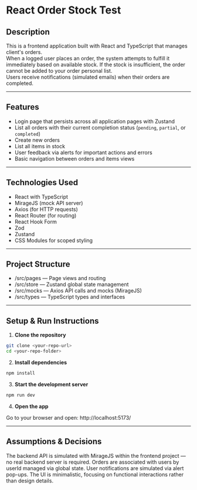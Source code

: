 # React Order Stock Test

## Description

This is a frontend application built with React and TypeScript that manages client's orders.  
When a logged user places an order, the system attempts to fulfill it immediately based on available stock. If the stock is insufficient, the order cannot be added to your order personal list.  
Users receive notifications (simulated emails) when their orders are completed.

---

## Features

- Login page that persists across all application pages with Zustand
- List all orders with their current completion status (`pending`, `partial`, or `completed`)
- Create new orders
- List all items in stock
- User feedback via alerts for important actions and errors
- Basic navigation between orders and items views

---

## Technologies Used

- React with TypeScript
- MirageJS (mock API server)
- Axios (for HTTP requests)
- React Router (for routing)
- React Hook Form
- Zod
- Zustand
- CSS Modules for scoped styling

---

## Project Structure

- /src/pages — Page views and routing
- /src/store — Zustand global state management
- /src/mocks — Axios API calls and mocks (MirageJS)
- /src/types — TypeScript types and interfaces

---

## Setup & Run Instructions

1. **Clone the repository**

```bash
git clone <your-repo-url>
cd <your-repo-folder>
```

2. **Install dependencies**

```bash
npm install
```

3. **Start the development server**

```bash
npm run dev
```

4. **Open the app**

Go to your browser and open: http://localhost:5173/

---

## Assumptions & Decisions

The backend API is simulated with MirageJS within the frontend project — no real backend server is required.
Orders are associated with users by userId managed via global state.
User notifications are simulated via alert pop-ups.
The UI is minimalistic, focusing on functional interactions rather than design details.
